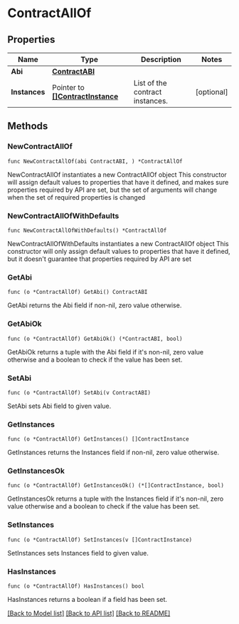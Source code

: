 # ContractAllOf

## Properties

Name | Type | Description | Notes
------------ | ------------- | ------------- | -------------
**Abi** | [**ContractABI**](ContractABI.md) |  | 
**Instances** | Pointer to [**[]ContractInstance**](ContractInstance.md) | List of the contract instances. | [optional] 

## Methods

### NewContractAllOf

`func NewContractAllOf(abi ContractABI, ) *ContractAllOf`

NewContractAllOf instantiates a new ContractAllOf object
This constructor will assign default values to properties that have it defined,
and makes sure properties required by API are set, but the set of arguments
will change when the set of required properties is changed

### NewContractAllOfWithDefaults

`func NewContractAllOfWithDefaults() *ContractAllOf`

NewContractAllOfWithDefaults instantiates a new ContractAllOf object
This constructor will only assign default values to properties that have it defined,
but it doesn't guarantee that properties required by API are set

### GetAbi

`func (o *ContractAllOf) GetAbi() ContractABI`

GetAbi returns the Abi field if non-nil, zero value otherwise.

### GetAbiOk

`func (o *ContractAllOf) GetAbiOk() (*ContractABI, bool)`

GetAbiOk returns a tuple with the Abi field if it's non-nil, zero value otherwise
and a boolean to check if the value has been set.

### SetAbi

`func (o *ContractAllOf) SetAbi(v ContractABI)`

SetAbi sets Abi field to given value.


### GetInstances

`func (o *ContractAllOf) GetInstances() []ContractInstance`

GetInstances returns the Instances field if non-nil, zero value otherwise.

### GetInstancesOk

`func (o *ContractAllOf) GetInstancesOk() (*[]ContractInstance, bool)`

GetInstancesOk returns a tuple with the Instances field if it's non-nil, zero value otherwise
and a boolean to check if the value has been set.

### SetInstances

`func (o *ContractAllOf) SetInstances(v []ContractInstance)`

SetInstances sets Instances field to given value.

### HasInstances

`func (o *ContractAllOf) HasInstances() bool`

HasInstances returns a boolean if a field has been set.


[[Back to Model list]](../README.md#documentation-for-models) [[Back to API list]](../README.md#documentation-for-api-endpoints) [[Back to README]](../README.md)


